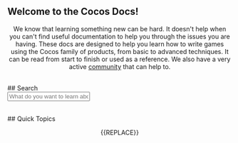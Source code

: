 <style>
  h3 {
      text-align: center;
  }

  img {
    display: block;
    margin-left: auto;
    margin-right: auto;
  }

  p {
    text-align:center
  }

 .section {
    width: 265px;
    float: left;
    padding: 10px;
    margin: 3px;
  }

  .cocosBlue {background-color: #61cee0;}
  .cocosBlueDarker1 {background-color: #57b9c9;}
  .cocosBlueDarker2 {background-color: #4da4b3;}
  .cocosBlueDarker3 {background-color: #43909c;}

  .clearfix {overflow: auto;}

</style>

## Welcome to the Cocos Docs!
We know that learning something new can be hard. It doesn't help when you can't
find useful documentation to help you through the issues you are having. These docs
are designed to help you learn how to write games using the Cocos family of products,
from basic to advanced techniques. It can be read from start to finish or used as a reference.
We also have a very active [community](http://discuss.cocos2d-x.org/) that can help to.

<br />
## Search
<form role="form">
    <div class="form-group">
        <input type="text" class="form-control" placeholder="What do you want to learn about?" id="mkdocs-search-query">
    </div>
</form>
<div id="mkdocs-search-results"></div>
<br />
## Quick Topics

{{REPLACE}}
